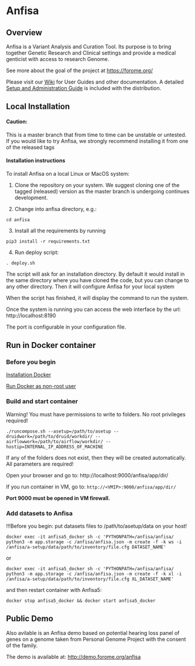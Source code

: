 # Anfisa

## Overview

Anfisa is a Variant Analysis and Curation Tool. Its purpose is to 
bring together Genetic Research and Clinical settings and provide a 
medical genticist with access to research Genome.

See more about the goal of the project at https://forome.org/  

Please visit our [Wiki](https://github.com/ForomePlatform/anfisa/wiki) 
for User Guides and other documentation. 
A detailed [Setup and Administration Guide](https://github.com/ForomePlatform/anfisa/blob/master/Anfisa%20v.0.5%20Setup%20%26%20Administration%20Reference.pdf) is included with the distribution. 

## Local Installation

#### Caution:
This is a master branch that from time to time can be unstable or untested.
If you would like to try Anfisa, we strongly recommend installing it from one 
of the released tags 


#### Installation instructions

To install Anfisa on a local Linux or MacOS system:

1. Clone the repository on your system. We suggest cloning one of 
the tagged (released) version as the master branch is undergoing 
continues development.

2. Change into anfisa directory, e.g.:

`cd anfisa`

3. Install all the requirements by running 

`pip3 install -r requirements.txt`

4. Run deploy script:

`. deploy.sh`

The script will ask for an installation directory. 
By default it would install in the same directory 
where you have cloned the code, but you can 
change to any other directory. 
Then it will configure Anfisa for your local system

When the script has finished, it will display 
the command to run the system. 

Once the system is running you can access 
the web interface by the url: http://localhost:8190 

The port is configurable in your configuration file.

## Run in Docker container

### Before you begin
[Installation Docker](https://docs.docker.com/engine/install/ubuntu/#install-using-the-repository)

[Run Docker as non-root user](https://docs.docker.com/engine/install/linux-postinstall/#manage-docker-as-a-non-root-user)

### Build and start container

Warning!
You must have permissions to write to folders. No root privileges required!

`./runcompose.sh --asetup=/path/to/asetup --druidwork=/path/to/druid/workdir/ --airflowwork=/path/to/airflow/workdir/ --hostip=INTERNAL_IP_ADDRESS_OF_MACHINE`

If any of the folders does not exist, then they will be created automatically. All parameters are required!

Open your browser and go to: http://localhost:9000/anfisa/app/dir/

If you run container in VM, go to: `http://<VMIP>:9000/anfisa/app/dir/`

**Port 9000 must be opened in VM firewall.**

### Add datasets to Anfisa

!!!Before you begin: put datasets files to /path/to/asetup/data on your host!

`docker exec -it anfisa5_docker sh -c 'PYTHONPATH=/anfisa/anfisa/ python3 -m app.storage -c /anfisa/anfisa.json -m create -f -k ws -i /anfisa/a-setup/data/path/to/inventory/file.cfg DATASET_NAME'`

or

`docker exec -it anfisa5_docker sh -c 'PYTHONPATH=/anfisa/anfisa/ python3 -m app.storage -c /anfisa/anfisa.json -m create -f -k xl -i /anfisa/a-setup/data/path/to/inventory/file.cfg XL_DATASET_NAME'`

and then restart container with Anfisa5:

`docker stop anfisa5_docker && docker start anfisa5_docker`

## Public Demo 

Also avilable is an Anfisa demo based on potential 
hearing loss panel of genes on a genome taken 
from Personal Genome Project with the consent of
the family.

The demo is available at: http://demo.forome.org/anfisa

 
